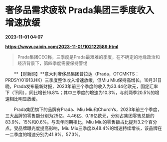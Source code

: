 # 奢侈品需求疲软 Prada集团三季度收入增速放缓

**2023-11-01 04:07**

**https://www.caixin.com/2023-11-01/102122589.html**

> Prada集团CEO称，三季度是Prada最艰难的季度，在不确定的地缘政治和经济背景下，第四季度需要保持警惕

  

　　**【财新网】**意大利奢侈品集团普拉达（Prada，OTCMKTS：PRDSY/01913.HK）三季度整体收入增速放缓，但Miu Miu保持高增长。10月31日晚，Prada发布最新财报，2023年前三个季度的收入为33.44亿欧元，固定汇率下（下同），同比增长16.8%；其中三季度的增速为10.3%，与前两季20.5%的增速相比明显放缓。

　　Prada集团旗下的品牌有Prada、Miu Miu和Church’s，2023年前三个季度，三大品牌的零售额分别为25亿、4.46亿、0.19亿欧元，分别占集团零售总额的83.9%、15%和0.6%。与去年同期相比，Miu Miu的零售额占比提升3.2个百分点。受品牌曝光度提高影响，Miu Miu三季度以48.4%的增速持续增长，该品牌在一二季度的增速分别为41.9%、57.3%。